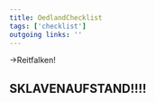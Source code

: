 ```yaml
---
title: OedlandChecklist  
tags: ['checklist']
outgoing links: ''  
---
```

->Reitfalken!

## SKLAVENAUFSTAND!!!!
